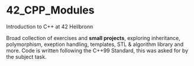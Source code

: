 # 42_CPP_Modules

Introduction to C++ at 42 Heilbronn

Broad collection of exercises and <b>small projects</b>, exploring inheritance, polymorphism, exeption handling, templates, STL &amp; algorithm library and more.
Code is written following the C++99 Standard, this was asked for by the subject task.
